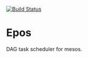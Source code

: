 [![Build Status](http://drone.lensa.com:8000/api/badges/lensacom/epos/status.svg)](http://drone.lensa.com:8000/lensacom/epos)

# Epos

DAG task scheduler for mesos.
